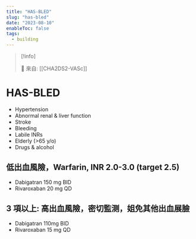 ```yaml
---
title: "HAS-BLED"
slug: "has-bled"
date: "2023-08-10"
enableToc: false
tags:
  - building
---
```


> [!info]
>
> 🌱 來自: [[CHA2DS2-VASc]]

# HAS-BLED

- Hypertension
- Abnormal renal & liver function
- Stroke
- Bleeding
- Labile INRs
- Elderly (>65 y/o)
- Drugs & alcohol

## 低出血風險，Warfarin, INR 2.0-3.0 (target 2.5)

- Dabigatran 150 mg BID
- Rivaroxaban 20 mg QD

## 3 項以上: 高出血風險，密切監测，姐免其他出血展臉

- Dabigatran 110mg BID
- Rivaroxaban 15 mg QD
